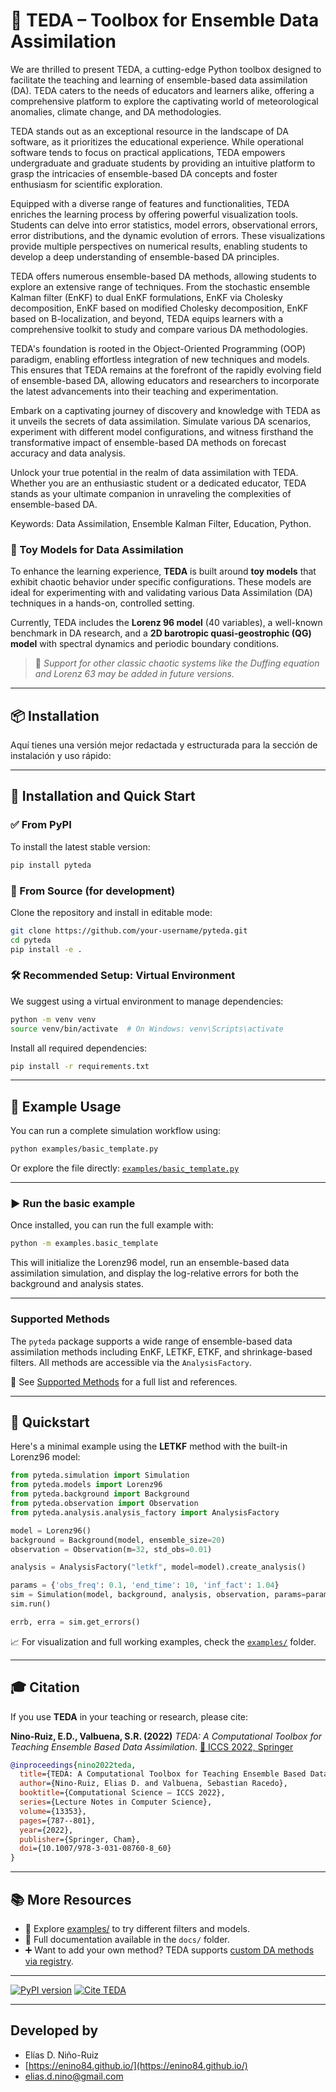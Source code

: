 # 🧠 TEDA – Toolbox for Ensemble Data Assimilation

We are thrilled to present TEDA, a cutting-edge Python toolbox designed to facilitate the teaching and learning of ensemble-based data assimilation (DA). TEDA caters to the needs of educators and learners alike, offering a comprehensive platform to explore the captivating world of meteorological anomalies, climate change, and DA methodologies.

TEDA stands out as an exceptional resource in the landscape of DA software, as it prioritizes the educational experience. While operational software tends to focus on practical applications, TEDA empowers undergraduate and graduate students by providing an intuitive platform to grasp the intricacies of ensemble-based DA concepts and foster enthusiasm for scientific exploration.

Equipped with a diverse range of features and functionalities, TEDA enriches the learning process by offering powerful visualization tools. Students can delve into error statistics, model errors, observational errors, error distributions, and the dynamic evolution of errors. These visualizations provide multiple perspectives on numerical results, enabling students to develop a deep understanding of ensemble-based DA principles.

TEDA offers numerous ensemble-based DA methods, allowing students to explore an extensive range of techniques. From the stochastic ensemble Kalman filter (EnKF) to dual EnKF formulations, EnKF via Cholesky decomposition, EnKF based on modified Cholesky decomposition, EnKF based on B-localization, and beyond, TEDA equips learners with a comprehensive toolkit to study and compare various DA methodologies.

TEDA's foundation is rooted in the Object-Oriented Programming (OOP) paradigm, enabling effortless integration of new techniques and models. This ensures that TEDA remains at the forefront of the rapidly evolving field of ensemble-based DA, allowing educators and researchers to incorporate the latest advancements into their teaching and experimentation.

Embark on a captivating journey of discovery and knowledge with TEDA as it unveils the secrets of data assimilation. Simulate various DA scenarios, experiment with different model configurations, and witness firsthand the transformative impact of ensemble-based DA methods on forecast accuracy and data analysis.

Unlock your true potential in the realm of data assimilation with TEDA. Whether you are an enthusiastic student or a dedicated educator, TEDA stands as your ultimate companion in unraveling the complexities of ensemble-based DA.

Keywords: Data Assimilation, Ensemble Kalman Filter, Education, Python.

### 🧪 Toy Models for Data Assimilation

To enhance the learning experience, **TEDA** is built around **toy models** that exhibit chaotic behavior under specific configurations. These models are ideal for experimenting with and validating various Data Assimilation (DA) techniques in a hands-on, controlled setting.

Currently, TEDA includes the **Lorenz 96 model** (40 variables), a well-known benchmark in DA research, and a **2D barotropic quasi-geostrophic (QG) model** with spectral dynamics and periodic boundary conditions.

> 📌 *Support for other classic chaotic systems like the Duffing equation and Lorenz 63 may be added in future versions.*

---

## 📦 Installation

Aquí tienes una versión mejor redactada y estructurada para la sección de instalación y uso rápido:

---

## 🚀 Installation and Quick Start

### ✅ From PyPI

To install the latest stable version:

```bash
pip install pyteda
```

### 🧪 From Source (for development)

Clone the repository and install in editable mode:

```bash
git clone https://github.com/your-username/pyteda.git
cd pyteda
pip install -e .
```

### 🛠️ Recommended Setup: Virtual Environment

We suggest using a virtual environment to manage dependencies:

```bash
python -m venv venv
source venv/bin/activate  # On Windows: venv\Scripts\activate
```

Install all required dependencies:

```bash
pip install -r requirements.txt
```

---

## 📁 Example Usage

You can run a complete simulation workflow using:

```bash
python examples/basic_template.py
```

Or explore the file directly: [`examples/basic_template.py`](examples/basic_template.py)

---

### ▶️ Run the basic example

Once installed, you can run the full example with:

```bash
python -m examples.basic_template
```

This will initialize the Lorenz96 model, run an ensemble-based data assimilation simulation, and display the log-relative errors for both the background and analysis states.

---

### Supported Methods

The `pyteda` package supports a wide range of ensemble-based data assimilation methods including EnKF, LETKF, ETKF, and shrinkage-based filters. All methods are accessible via the `AnalysisFactory`.

📄 See [Supported Methods](docs/index.md) for a full list and references.

---

## 🚀 Quickstart

Here's a minimal example using the **LETKF** method with the built-in Lorenz96 model:

```python
from pyteda.simulation import Simulation
from pyteda.models import Lorenz96
from pyteda.background import Background
from pyteda.observation import Observation
from pyteda.analysis.analysis_factory import AnalysisFactory

model = Lorenz96()
background = Background(model, ensemble_size=20)
observation = Observation(m=32, std_obs=0.01)

analysis = AnalysisFactory("letkf", model=model).create_analysis()

params = {'obs_freq': 0.1, 'end_time': 10, 'inf_fact': 1.04}
sim = Simulation(model, background, analysis, observation, params=params)
sim.run()

errb, erra = sim.get_errors()
```

📈 For visualization and full working examples, check the [`examples/`](https://github.com/enino84/TEDA/tree/main/examples) folder.

---

## 🎓 Citation

If you use **TEDA** in your teaching or research, please cite:

**Nino-Ruiz, E.D., Valbuena, S.R. (2022)**
*TEDA: A Computational Toolbox for Teaching Ensemble Based Data Assimilation*.
[📖 ICCS 2022, Springer](https://doi.org/10.1007/978-3-031-08760-8_60)

```bibtex
@inproceedings{nino2022teda,
  title={TEDA: A Computational Toolbox for Teaching Ensemble Based Data Assimilation},
  author={Nino-Ruiz, Elias D. and Valbuena, Sebastian Racedo},
  booktitle={Computational Science – ICCS 2022},
  series={Lecture Notes in Computer Science},
  volume={13353},
  pages={787--801},
  year={2022},
  publisher={Springer, Cham},
  doi={10.1007/978-3-031-08760-8_60}
}
```

---

## 📚 More Resources

* 🧪 Explore [examples/](https://github.com/enino84/TEDA/tree/main/examples) to try different filters and models.
* 📖 Full documentation available in the `docs/` folder.
* ➕ Want to add your own method? TEDA supports [custom DA methods via registry](docs/custom_methods.md).

---

[![PyPI version](https://badge.fury.io/py/pyteda.svg)](https://pypi.org/project/pyteda/)
[![Cite TEDA](https://img.shields.io/badge/Cite-TEDA-blue.svg)](https://doi.org/10.1007/978-3-031-08760-8_60)

---

## Developed by

* Elías D. Niño-Ruiz
* [https://enino84.github.io/](https://enino84.github.io/)
* elias.d.nino@gmail.com

